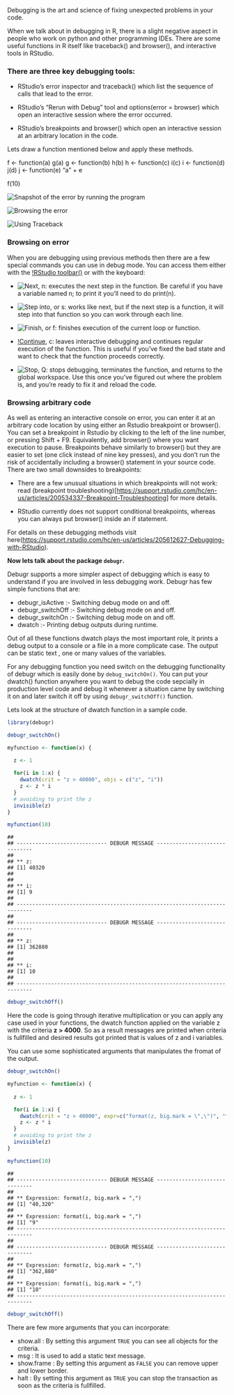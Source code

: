 Debugging is the art and science of fixing unexpected problems in your
code.

When we talk about in debugging in R, there is a slight negative aspect
in people who work on python and other programming IDEs. There are some
useful functions in R itself like traceback() and browser(), and
interactive tools in RStudio.

### There are three key debugging tools:

-   RStudio’s error inspector and traceback() which list the sequence of
    calls that lead to the error.

-   RStudio’s “Rerun with Debug” tool and options(error = browser) which
    open an interactive session where the error occurred.

-   RStudio’s breakpoints and browser() which open an interactive
    session at an arbitrary location in the code.

Lets draw a function mentioned below and apply these methods.

f &lt;- function(a) g(a) g &lt;- function(b) h(b) h &lt;- function(c)
i(c) i &lt;- function(d) j(d) j &lt;- function(e) “a” + e

f(10)

![Snapshot of the error by running the program](Capture1.png)

![Browsing the error](Capture2.png)

![Using Traceback](Capture3.png)

### Browsing on error

When you are debugging using previous methods then there are a few
special commands you can use in debug mode. You can access them either
with the [!RStudio toolbar()](Capture4.png) or with the keyboard:

-   ![Next](Capture5.png), n: executes the next step in the function. Be
    careful if you have a variable named n; to print it you’ll need to
    do print(n).

-   ![Step into](Capture6.png), or s: works like next, but if the next
    step is a function, it will step into that function so you can work
    through each line.

-   ![Finish](Capture7.png), or f: finishes execution of the current
    loop or function.

-   [!Continue](Capture8.png), c: leaves interactive debugging and
    continues regular execution of the function. This is useful if
    you’ve fixed the bad state and want to check that the function
    proceeds correctly.

-   ![Stop](Capture9.png), Q: stops debugging, terminates the function,
    and returns to the global workspace. Use this once you’ve figured
    out where the problem is, and you’re ready to fix it and reload the
    code.

### Browsing arbitrary code

As well as entering an interactive console on error, you can enter it at
an arbitrary code location by using either an Rstudio breakpoint or
browser(). You can set a breakpoint in Rstudio by clicking to the left
of the line number, or pressing Shift + F9. Equivalently, add browser()
where you want execution to pause. Breakpoints behave similarly to
browser() but they are easier to set (one click instead of nine key
presses), and you don’t run the risk of accidentally including a
browser() statement in your source code. There are two small downsides
to breakpoints:

-   There are a few unusual situations in which breakpoints will not
    work: read (breakpoint
    troubleshooting)\[<https://support.rstudio.com/hc/en-us/articles/200534337-Breakpoint-Troubleshooting>\]
    for more details.

-   RStudio currently does not support conditional breakpoints, whereas
    you can always put browser() inside an if statement.

For details on these debugging methods visit
here(<https://support.rstudio.com/hc/en-us/articles/205612627-Debugging-with-RStudio>).

**Now lets talk about the package `debugr`.**

Debugr supports a more simpler aspect of debugging which is easy to
understand if you are involved in less debugging work. Debugr has few
simple functions that are:

-   debugr\_isActive :- Switching debug mode on and off.
-   debugr\_switchOff :- Switching debug mode on and off.
-   debugr\_switchOn :- Switching debug mode on and off.
-   dwatch :- Printing debug outputs during runtime.

Out of all these functions dwatch plays the most important role, it
prints a debug output to a console or a file in a more complicate case.
The output can be static text , one or many values of the variables.

For any debugging function you need switch on the debugging
functionality of debugr which is easily done by `debug_switchOn()`. You
can put your dwatch() function anywhere you want to debug the code
sepcially in production level code and debug it whenever a situation
came by switching it on and later switch it off by using
`debugr_switchOff()` function.

Lets look at the structure of dwatch function in a sample code.

``` r
library(debugr)

debugr_switchOn()

myfunction <- function(x) {
  
  z <- 1

  for(i in 1:x) {
    dwatch(crit = "z > 40000", objs = c("z", "i"))
    z <- z * i
  }
  # avoiding to print the z
  invisible(z)
}

myfunction(10)
```

    ## 
    ## ----------------------------- DEBUGR MESSAGE ------------------------------
    ## 
    ## ** z:
    ## [1] 40320
    ## 
    ## 
    ## ** i:
    ## [1] 9
    ## 
    ## ---------------------------------------------------------------------------
    ## 
    ## ----------------------------- DEBUGR MESSAGE ------------------------------
    ## 
    ## ** z:
    ## [1] 362880
    ## 
    ## 
    ## ** i:
    ## [1] 10
    ## 
    ## ---------------------------------------------------------------------------

``` r
debugr_switchOff()
```

Here the code is going through iterative multiplication or you can apply
any case used in your functions, the dwatch function applied on the
variable z with the criteria **z &gt; 4000**. So as a result messages
are printed when criteria is fullfilled and desired results got printed
that is values of z and i variables.

You can use some sophisticated arguments that manipulates the fromat of
the output.

``` r
debugr_switchOn()

myfunction <- function(x) {
  
  z <- 1

  for(i in 1:x) {
    dwatch(crit = "z > 40000", expr=c("format(z, big.mark = \",\")", "format(i, big.mark = \",\")"))
    z <- z * i
  }
  # avoiding to print the z
  invisible(z)
}

myfunction(10)
```

    ## 
    ## ----------------------------- DEBUGR MESSAGE ------------------------------
    ## 
    ## ** Expression: format(z, big.mark = ",")
    ## [1] "40,320"
    ## 
    ## ** Expression: format(i, big.mark = ",")
    ## [1] "9"
    ## ---------------------------------------------------------------------------
    ## 
    ## ----------------------------- DEBUGR MESSAGE ------------------------------
    ## 
    ## ** Expression: format(z, big.mark = ",")
    ## [1] "362,880"
    ## 
    ## ** Expression: format(i, big.mark = ",")
    ## [1] "10"
    ## ---------------------------------------------------------------------------

``` r
debugr_switchOff()
```

There are few more arguments that you can incorporate:

-   show.all : By setting this argument `TRUE` you can see all objects
    for the criteria.
-   msg : It is used to add a static text message.
-   show.frame : By setting this argument as `FALSE` you can remove
    upper and lower border.
-   halt : By setting this argument as `TRUE` you can stop the
    transaction as soon as the criteria is fullfilled.
